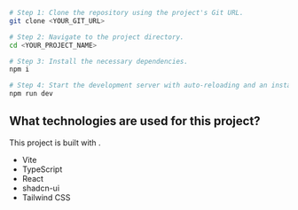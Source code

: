 





```sh
# Step 1: Clone the repository using the project's Git URL.
git clone <YOUR_GIT_URL>

# Step 2: Navigate to the project directory.
cd <YOUR_PROJECT_NAME>

# Step 3: Install the necessary dependencies.
npm i

# Step 4: Start the development server with auto-reloading and an instant preview.
npm run dev
```




## What technologies are used for this project?

This project is built with .

- Vite
- TypeScript
- React
- shadcn-ui
- Tailwind CSS


